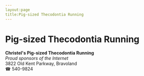 ```yaml
---
layout:page
title:Pig-sized Thecodontia Running
---
```

# Pig-sized Thecodontia Running

**Christel's Pig-sized Thecodontia Running**  
_Proud sponsors of the Internet_  
3822 Old Kent Parkway, Bravoland  
☎ 540-9824



